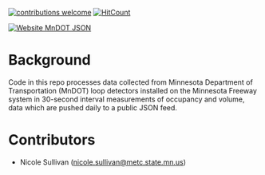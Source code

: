 [![contributions welcome](https://img.shields.io/badge/contributions-welcome-brightgreen.svg?style=flat)](https://github.com/dwyl/esta/issues) [![HitCount](http://hits.dwyl.io/sullivannicole/tcsensors.svg)](http://hits.dwyl.io/sullivannicole/tcsensors) 

[![Website MnDOT JSON](https://img.shields.io/website-up-down-green-red/http/shields.io.svg)](http://data.dot.state.mn.us:8080/trafdat/metro/2018/20181021/5474.c30.json)

<!-- badges: start --> 
<!---- use_badge(Maturing)
<!-- badges: end -->

# Background
Code in this repo processes data collected from Minnesota Department of Transportation (MnDOT) loop detectors installed on the Minnesota Freeway system in 30-second interval measurements of occupancy and volume, data which are pushed daily to a public JSON feed.

# Contributors
* Nicole Sullivan (nicole.sullivan@metc.state.mn.us)

